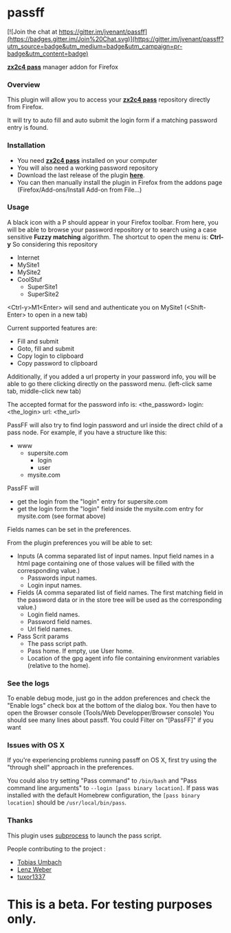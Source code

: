 passff
======

[![Join the chat at https://gitter.im/jvenant/passff](https://badges.gitter.im/Join%20Chat.svg)](https://gitter.im/jvenant/passff?utm_source=badge&utm_medium=badge&utm_campaign=pr-badge&utm_content=badge)

**[zx2c4 pass](http://www.zx2c4.com/projects/password-store/)** manager addon for Firefox


### Overview
This plugin will allow you to access your **[zx2c4 pass](http://www.zx2c4.com/projects/password-store/)** repository directly from Firefox.

It will try to auto fill and auto submit the login form if a matching password entry is found.

### Installation
- You need **[zx2c4 pass](http://www.zx2c4.com/projects/password-store/)** installed on your computer
- You will also need a working password repository
- Download the last release of the plugin **[here](https://github.com/jvenant/passff/releases)**.
- You can then manually install the plugin in Firefox from the addons page (Firefox/Add-ons/Install Add-on from File...)

### Usage
A black icon with a P should appear in your Firefox toolbar.
From here, you will be able to browse your password repository
or to search using a case sensitive **Fuzzy matching** algorithm.
The shortcut to open the menu is: **Ctrl-y**
So considering this repository
* Internet
 * MySite1
 * MySite2
* CoolStuf
  * SuperSite1
  * SuperSite2

&lt;Ctrl-y&gt;M1&lt;Enter&gt; will send and authenticate you on MySite1 (&lt;Shift-Enter&gt; to open in a new tab)


Current supported features are:
- Fill and submit
- Goto, fill and submit
- Copy login to clipboard
- Copy password to clipboard

Additionally, if you added a url property in your password info, you will be able to go there clicking directly on the password menu. (left-click same tab, middle-click new tab)

The accepted format for the password info is:
&lt;the_password&gt;
login: &lt;the_login&gt;
url: &lt;the_url&gt;

PassFF will also try to find login password and url inside the direct child of a pass node.
For example, if you have a structure like this:
* www
  * supersite.com
    * login
    * user
  * mysite.com

PassFF will
* get the login from the "login" entry for supersite.com
* get the login form the "login" field inside the mysite.com entry for mysite.com (see format above)

Fields names can be set in the preferences.

From the plugin preferences you will be able to set:
- Inputs (A comma separated list of input names. Input field names in a html page containing one of those values will be filled with the corresponding value.)
  - Passwords input names.
  - Login input names.
- Fields (A comma separated list of field names. The first matching field in the password data or in the store tree will be used as the corresponding value.)
  - Login field names.
  - Password field names.
  - Url field names.
- Pass Scrit params
  - The pass script path.
  - Pass home. If empty, use User home.
  - Location of the gpg agent info file containing environment variables (relative to the home).

### See the logs

To enable debug mode, just go in the addon preferences and check the "Enable logs" check box at the bottom of the dialog box. You then have to open the Browser console (Tools/Web Developper/Browser console)
You should see many lines about passff. You could Filter on "[PassFF]" if you want

### Issues with OS X

If you're experiencing problems running passff on OS X, first try using the "through shell" approach in the preferences.

You could also try setting "Pass command" to ````/bin/bash```` and "Pass command line arguments" to ````--login [pass binary location]````. If pass was installed with the default Homebrew configuration, the ````[pass binary location]```` should be ````/usr/local/bin/pass````.

### Thanks

This plugin uses [subprocess](https://github.com/bit/subprocess) to launch the pass script.

People contributing to the project :
 * [Tobias Umbach](https://github.com/sometoby)
 * [Lenz Weber](https://github.com/phryneas)
 * [tuxor1337](https://github.com/tuxor1337)

This is a beta. For testing purposes only.
==========================================
